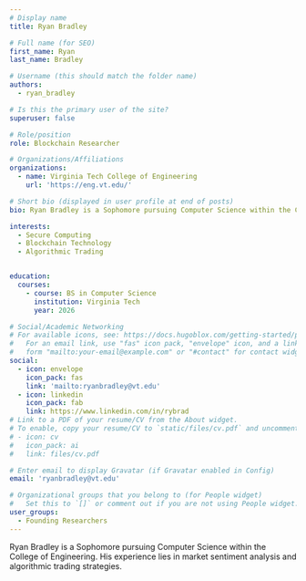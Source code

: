 ```yaml
---
# Display name
title: Ryan Bradley

# Full name (for SEO)
first_name: Ryan
last_name: Bradley

# Username (this should match the folder name)
authors:
  - ryan_bradley

# Is this the primary user of the site?
superuser: false

# Role/position
role: Blockchain Researcher

# Organizations/Affiliations
organizations:
  - name: Virginia Tech College of Engineering
    url: 'https://eng.vt.edu/'

# Short bio (displayed in user profile at end of posts)
bio: Ryan Bradley is a Sophomore pursuing Computer Science within the College of Engineering. His experience lies in market sentiment analysis and algorithmic trading strategies. 

interests:
  - Secure Computing 
  - Blockchain Technology 
  - Algorithmic Trading


education:
  courses:
    - course: BS in Computer Science
      institution: Virginia Tech
      year: 2026

# Social/Academic Networking
# For available icons, see: https://docs.hugoblox.com/getting-started/page-builder/#icons
#   For an email link, use "fas" icon pack, "envelope" icon, and a link in the
#   form "mailto:your-email@example.com" or "#contact" for contact widget.
social:
  - icon: envelope
    icon_pack: fas
    link: 'mailto:ryanbradley@vt.edu'
  - icon: linkedin
    icon_pack: fab
    link: https://www.linkedin.com/in/rybrad
# Link to a PDF of your resume/CV from the About widget.
# To enable, copy your resume/CV to `static/files/cv.pdf` and uncomment the lines below.
# - icon: cv
#   icon_pack: ai
#   link: files/cv.pdf

# Enter email to display Gravatar (if Gravatar enabled in Config)
email: 'ryanbradley@vt.edu'

# Organizational groups that you belong to (for People widget)
#   Set this to `[]` or comment out if you are not using People widget.
user_groups:
  - Founding Researchers
---
```

Ryan Bradley is a Sophomore pursuing Computer Science within the College of Engineering. His experience lies in market sentiment analysis and algorithmic trading strategies. 

